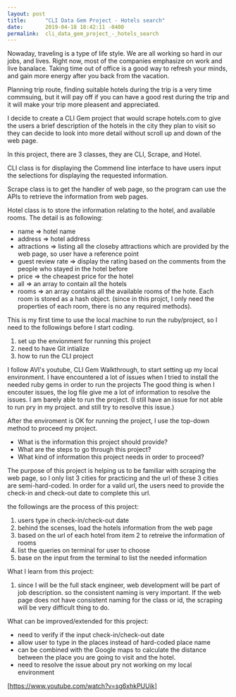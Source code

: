 ```yaml
---
layout: post
title:      "CLI Data Gem Project - Hotels search"
date:       2019-04-18 18:42:11 -0400
permalink:  cli_data_gem_project_-_hotels_search
---
```


Nowaday, traveling is a type of life style. We are all working so hard in our jobs, and lives. Right now, most of the companies emphasize on work and live banalace. Taking time out of office is a good way to refresh your minds, and gain more energy after you back from the vacation.

Planning trip route, finding suitable  hotels during the trip is a very time commsuing, but it will pay off if you can have a good rest during the trip and it will make your trip more pleasent and appreciated.

I decide to create a CLI Gem project that would scrape hotels.com to give the users a brief description of the hotels in the city they plan to visit so they can decide to look into more detail without scroll up and down of the web page. 

In this project, there are 3 classes, they are CLI, Scrape, and Hotel.

CLI class is for displaying the Commend line interface to have users  input the selections for displaying the requested information.

Scrape class is to get the handler of web page, so the program can use the APIs to retrieve the information from web pages.

Hotel class is to store the information relating to the hotel, and available rooms. 
The detail is as following: 
* name => hotel name
* address => hotel address
* attractions => listing all the closeby attractions which are provided by the web page, so user have a reference point
* guest review rate => display the rating based on the comments from the people who stayed in the hotel before
* price => the cheapest price for the hotel
* all => an array to contain all the hotels
* rooms => an array contains all the available rooms of the hote. Each room is stored as a hash object. (since in this projct, I only need  the properties of each room, there is no any required methods).

This is my first time to use the local machine to run the ruby/project, so I need to the followings before I start coding.
1. set up the envionment for running this project
2. need to have Git intialize
3. how to run the CLI project

I follow AVI's youtube, CLI Gem Walkthrough, to start setting up my local environment. I have encountered a lot of issues when I tried to install the needed ruby gems in order to run the projects The good thing is when I encouter issues, the log file give me a lot of information to resolve the issues. I am barely able to run the project. (I still have an issue for not able to run pry in my project. and still try to resolve this issue.)

After the enviroment is OK for running the project, I use the top-down method to proceed my project.
* What is the information this project should provide?
* What are the steps to go through this project?
* What kind of information this project needs in order to proceed?


The purpose of this project is helping us to be familiar with scraping the web page, so I only list 3 cities for practicing and the url of these 3 cities are semi-hard-coded. In order for a valid url, the users need to provide the check-in and check-out date to complete this url.

the followings are the process of this project:
1. users type in check-in/check-out date
2. behind the scenses, load the hotels information from the web page
3. based on the url of each hotel from item 2 to retreive the information of rooms
4. list the queries on terminal for user to choose 
5. base on the input from the terminal to list the needed information

What I learn from this project:
1. since I will be the full stack engineer, web development will be part of job description. so the consistent naming is very important. If the web page does not have consistent naming for the class or id, the scraping will be very difficult thing to do.


What can be improved/extended for this project:
* need to verify if the input check-in/check-out date
* allow user to type in the places instead of hard-coded place name
* can be combined with the Google maps to calculate the distance between the place you are going to visit and the hotel.
* need to resolve the issue about pry not working on my local environment

[https://www.youtube.com/watch?v=sg6xhkPUUik]

